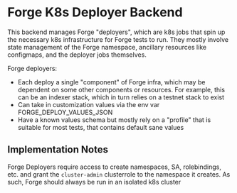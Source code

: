 # Forge K8s Deployer Backend

This backend manages Forge "deployers", which are k8s jobs that spin up the necessary k8s infrastructure for Forge tests to run.
They mostly involve state management of the Forge namespace, ancillary resources like configmaps, and the deployer jobs themselves.

Forge deployers:

- Each deploy a single "component" of Forge infra, which may be dependent on some other components or resources. For example, this can be an indexer stack, which in turn relies on a testnet stack to exist
- Can take in customization values via the env var FORGE_DEPLOY_VALUES_JSON
- Have a known values schema but mostly rely on a "profile" that is suitable for most tests, that contains default sane values

## Implementation Notes

Forge Deployers require access to create namespaces, SA, rolebindings, etc. and grant the `cluster-admin` clusterrole to the namespace it creates. As such, Forge should always be run in an isolated k8s cluster

